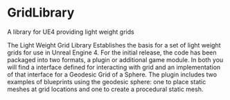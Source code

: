 # GridLibrary
A library for UE4 providing light weight grids

The Light Weight Grid Library Establishes the basis for a set of light weight grids for use in Unreal Engine 4.
For the initial release, the code has been packaged into two formats, a plugin or additional game module. In both
you will find a interface defined for interacting with grid and an implementation of that interface for a Geodesic
Grid of a Sphere. The plugin includes two examples of blueprints using the geodesic sphere: one to place static meshes at
grid locations and one to create a procedural static mesh.
